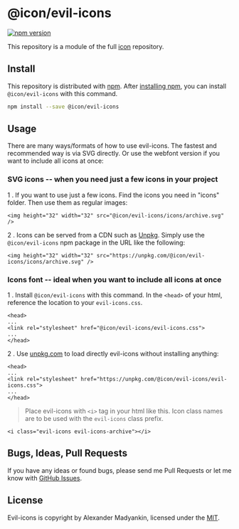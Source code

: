 # @icon/evil-icons

[![npm version](https://img.shields.io/npm/v/@icon/evil-icons.svg)](https://www.npmjs.org/package/@icon/evil-icons)

This repository is a module of the full [icon][icon] repository.

## Install

This repository is distributed with [npm]. After [installing npm][install-npm], you can install `@icon/evil-icons` with this command.

```bash
npm install --save @icon/evil-icons
```

## Usage

There are many ways/formats of how to use evil-icons. The fastest and recommended way is via SVG directly. Or use the webfont version if you want to include all icons at once:

### SVG icons -- when you need just a few icons in your project

1 . If you want to use just a few icons. Find the icons you need in "icons" folder. Then use them as regular images:

```
<img height="32" width="32" src="@icon/evil-icons/icons/archive.svg" />
```

2 . Icons can be served from a CDN such as [Unpkg][Unpkg]. Simply use the `@icon/evil-icons` npm package in the URL like the following:

```
<img height="32" width="32" src="https://unpkg.com/@icon/evil-icons/icons/archive.svg" />
```

### Icons font -- ideal when you want to include all icons at once

1 . Install `@icon/evil-icons` with this command. In the `<head>` of your html, reference the location to your `evil-icons.css`.

```
<head>
...
<link rel="stylesheet" href="@icon/evil-icons/evil-icons.css">
...
</head>
```

2 . Use [unpkg.com][Unpkg] to load directly evil-icons without installing anything:

```
<head>
...
<link rel="stylesheet" href="https://unpkg.com/@icon/evil-icons/evil-icons.css">
...
</head>
```

> Place evil-icons with `<i>` tag in your html like this. Icon class names are to be used with the `evil-icons` class prefix.

```
<i class="evil-icons evil-icons-archive"></i>
```


## Bugs, Ideas, Pull Requests

If you have any ideas or found bugs, please send me Pull Requests or let me know with [GitHub Issues][github issues].

## License

Evil-icons is copyright by Alexander Madyankin, licensed under the [MIT][license].

[license]: https://opensource.org/licenses/MIT
[icon]: https://github.com/thecreation/icons
[npm]: https://www.npmjs.com/
[install-npm]: https://docs.npmjs.com/getting-started/installing-node
[sass]: http://sass-lang.com/
[github issues]: https://github.com/thecreation/icons/issues
[Unpkg]: https://unpkg.com